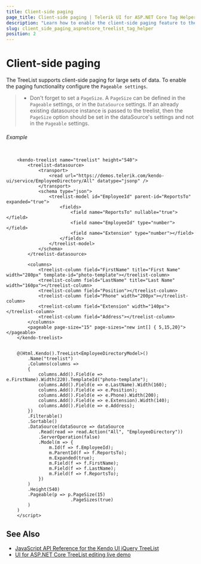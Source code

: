 ```yaml
---
title: Client-side paging
page_title: Client-side paging | Telerik UI for ASP.NET Core Tag Helpers
description: "Learn how to enable the client-side paging feature to the Kendo UI TreeList Tag Helper for ASP.NET Core."
slug: client_side_paging_aspnetcore_treelist_tag_helper
position: 2
---
```


# Client-side paging

The TreeList supports client-side paging for large sets of data. To enable the paging functionality configure the `Pageable settings`.

> * Don't forget to set a `PageSize`. A `PageSize` can be defined in the `Pageable` settings, or in the `DataSource` settings. If an already existing datasource instance is passed to the treelist, then the `PageSize` option should be set in the dataSource's settings and not in the `Pageable` settings.

###### Example

```tab-tagHelper

    <kendo-treelist name="treelist" height="540">
        <treelist-datasource>
            <transport>
                <read url="https://demos.telerik.com/kendo-ui/service/EmployeeDirectory/All" datatype="jsonp" />
            </transport>
            <schema type="json">
                <treelist-model id="EmployeeId" parent-id="ReportsTo" expanded="true">
                    <fields>
                        <field name="ReportsTo" nullable="true"></field>
                        <field name="EmployeeId" type="number"></field>
                        <field name="Extension" type="number"></field>
                    </fields>
                </treelist-model>
            </schema>
        </treelist-datasource>

        <columns>
            <treelist-column field="FirstName" title="First Name" width="280px" template-id="photo-template"></treelist-column>
            <treelist-column field="LastName" title="Last Name" width="160px"></treelist-column>
            <treelist-column field="Position"></treelist-column>
            <treelist-column field="Phone" width="200px"></treelist-column>
            <treelist-column field="Extension" width="140px"></treelist-column>
            <treelist-column field="Address"></treelist-column>
        </columns>
        <pageable page-size="15" page-sizes="new int[] { 5,15,20}"></pageable>
    </kendo-treelist>

```
```tab-cshtml

    @(Html.Kendo().TreeList<EmployeeDirectoryModel>()
        .Name("treelist")
        .Columns(columns =>
        {
            columns.Add().Field(e => e.FirstName).Width(220).TemplateId("photo-template");
            columns.Add().Field(e => e.LastName).Width(160);
            columns.Add().Field(e => e.Position);
            columns.Add().Field(e => e.Phone).Width(200);
            columns.Add().Field(e => e.Extension).Width(140);
            columns.Add().Field(e => e.Address);
        })
        .Filterable()
        .Sortable()
        .DataSource(dataSource => dataSource
            .Read(read => read.Action("All", "EmployeeDirectory"))
            .ServerOperation(false)
            .Model(m => {
                m.Id(f => f.EmployeeId);
                m.ParentId(f => f.ReportsTo);
                m.Expanded(true);
                m.Field(f => f.FirstName);
                m.Field(f => f.LastName);
                m.Field(f => f.ReportsTo);
            })
        )
        .Height(540)
        .Pageable(p => p.PageSize(15)
                        .PageSizes(true)
        )
    )
    </script>

```

## See Also

* [JavaScript API Reference for the Kendo UI jQuery TreeList](https://docs.telerik.com/kendo-ui/api/javascript/ui/treelist)
* [UI for ASP.NET Core TreeList editing live demo](https://demos.telerik.com/aspnet-core/treelist/editing)
